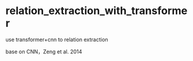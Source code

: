 # relation_extraction_with_transformer

use transformer+cnn to relation extraction  

base on CNN，Zeng et al. 2014
